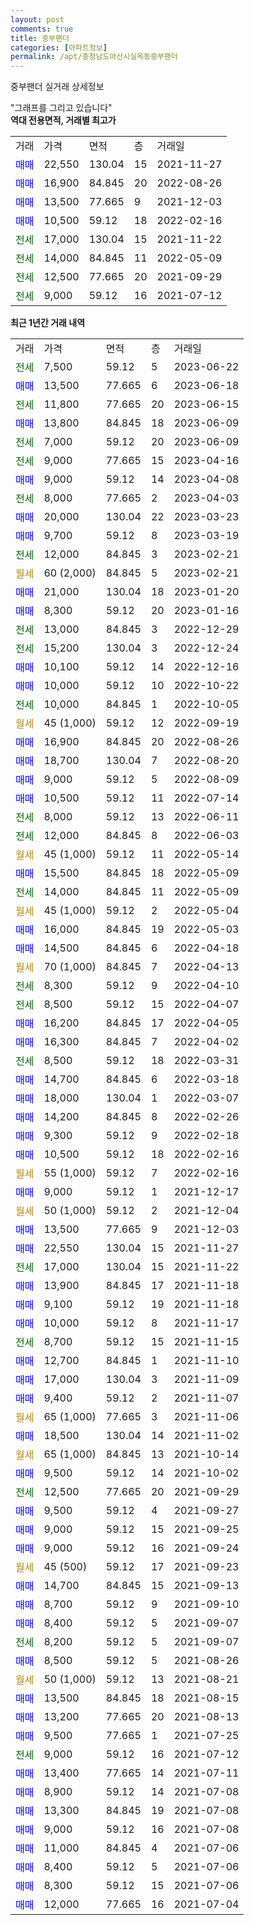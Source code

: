 ```yaml
---
layout: post
comments: true
title: 중부팬더
categories: [아파트정보]
permalink: /apt/충청남도아산시실옥동중부팬더
---
```


중부팬더 실거래 상세정보

<script type="text/javascript">
  google.charts.load('current', {'packages':['line', 'corechart']});
  google.charts.setOnLoadCallback(drawChart);

  function drawChart() {
    var data = new google.visualization.DataTable();
    data.addColumn('date', '거래일');
    data.addColumn('number', "매매");
    data.addColumn('number', "전세");
    data.addColumn('number', "전매");

    data.addRows([[new Date(Date.parse("2023-06-22")), null, 7500, null], [new Date(Date.parse("2023-06-18")), 13500, null, null], [new Date(Date.parse("2023-06-15")), null, 11800, null], [new Date(Date.parse("2023-06-09")), 13800, null, null], [new Date(Date.parse("2023-06-09")), null, 7000, null], [new Date(Date.parse("2023-04-16")), null, 9000, null], [new Date(Date.parse("2023-04-08")), 9000, null, null], [new Date(Date.parse("2023-04-03")), null, 8000, null], [new Date(Date.parse("2023-03-23")), 20000, null, null], [new Date(Date.parse("2023-03-19")), 9700, null, null], [new Date(Date.parse("2023-02-21")), null, 12000, null], [new Date(Date.parse("2023-02-21")), null, null, null], [new Date(Date.parse("2023-01-20")), 21000, null, null], [new Date(Date.parse("2023-01-16")), 8300, null, null], [new Date(Date.parse("2022-12-29")), null, 13000, null], [new Date(Date.parse("2022-12-24")), null, 15200, null], [new Date(Date.parse("2022-12-16")), 10100, null, null], [new Date(Date.parse("2022-10-22")), 10000, null, null], [new Date(Date.parse("2022-10-05")), null, 10000, null], [new Date(Date.parse("2022-09-19")), null, null, null], [new Date(Date.parse("2022-08-26")), 16900, null, null], [new Date(Date.parse("2022-08-20")), 18700, null, null], [new Date(Date.parse("2022-08-09")), 9000, null, null], [new Date(Date.parse("2022-07-14")), 10500, null, null], [new Date(Date.parse("2022-06-11")), null, 8000, null], [new Date(Date.parse("2022-06-03")), null, 12000, null], [new Date(Date.parse("2022-05-14")), null, null, null], [new Date(Date.parse("2022-05-09")), 15500, null, null], [new Date(Date.parse("2022-05-09")), null, 14000, null], [new Date(Date.parse("2022-05-04")), null, null, null], [new Date(Date.parse("2022-05-03")), 16000, null, null], [new Date(Date.parse("2022-04-18")), 14500, null, null], [new Date(Date.parse("2022-04-13")), null, null, null], [new Date(Date.parse("2022-04-10")), null, 8300, null], [new Date(Date.parse("2022-04-07")), null, 8500, null], [new Date(Date.parse("2022-04-05")), 16200, null, null], [new Date(Date.parse("2022-04-02")), 16300, null, null], [new Date(Date.parse("2022-03-31")), null, 8500, null], [new Date(Date.parse("2022-03-18")), 14700, null, null], [new Date(Date.parse("2022-03-07")), 18000, null, null], [new Date(Date.parse("2022-02-26")), 14200, null, null], [new Date(Date.parse("2022-02-18")), 9300, null, null], [new Date(Date.parse("2022-02-16")), 10500, null, null], [new Date(Date.parse("2022-02-16")), null, null, null], [new Date(Date.parse("2021-12-17")), 9000, null, null], [new Date(Date.parse("2021-12-04")), null, null, null], [new Date(Date.parse("2021-12-03")), 13500, null, null], [new Date(Date.parse("2021-11-27")), 22550, null, null], [new Date(Date.parse("2021-11-22")), null, 17000, null], [new Date(Date.parse("2021-11-18")), 13900, null, null], [new Date(Date.parse("2021-11-18")), 9100, null, null], [new Date(Date.parse("2021-11-17")), 10000, null, null], [new Date(Date.parse("2021-11-15")), null, 8700, null], [new Date(Date.parse("2021-11-10")), 12700, null, null], [new Date(Date.parse("2021-11-09")), 17000, null, null], [new Date(Date.parse("2021-11-07")), 9400, null, null], [new Date(Date.parse("2021-11-06")), null, null, null], [new Date(Date.parse("2021-11-02")), 18500, null, null], [new Date(Date.parse("2021-10-14")), null, null, null], [new Date(Date.parse("2021-10-02")), 9500, null, null], [new Date(Date.parse("2021-09-29")), null, 12500, null], [new Date(Date.parse("2021-09-27")), 9500, null, null], [new Date(Date.parse("2021-09-25")), 9000, null, null], [new Date(Date.parse("2021-09-24")), 9000, null, null], [new Date(Date.parse("2021-09-23")), null, null, null], [new Date(Date.parse("2021-09-13")), 14700, null, null], [new Date(Date.parse("2021-09-10")), 8700, null, null], [new Date(Date.parse("2021-09-07")), 8400, null, null], [new Date(Date.parse("2021-09-07")), null, 8200, null], [new Date(Date.parse("2021-08-26")), 8500, null, null], [new Date(Date.parse("2021-08-21")), null, null, null], [new Date(Date.parse("2021-08-15")), 13500, null, null], [new Date(Date.parse("2021-08-13")), 13200, null, null], [new Date(Date.parse("2021-07-25")), 9500, null, null], [new Date(Date.parse("2021-07-12")), null, 9000, null], [new Date(Date.parse("2021-07-11")), 13400, null, null], [new Date(Date.parse("2021-07-08")), 8900, null, null], [new Date(Date.parse("2021-07-08")), 13300, null, null], [new Date(Date.parse("2021-07-08")), 9000, null, null], [new Date(Date.parse("2021-07-06")), 11000, null, null], [new Date(Date.parse("2021-07-06")), 8400, null, null], [new Date(Date.parse("2021-07-06")), 8300, null, null], [new Date(Date.parse("2021-07-04")), 12000, null, null]]);

    var options = {
      hAxis: {
        format: 'yyyy/MM/dd'
      },    
      lineWidth: 0,
      pointsVisible: true,    
      title: '최근 1년간 유형별 실거래가 분포',
      legend: { position: 'bottom' }
    };

    var formatter = new google.visualization.NumberFormat({pattern:'###,###'} );
    formatter.format(data, 1);
    formatter.format(data, 2);
    
    setTimeout(function() {
        var chart = new google.visualization.LineChart(document.getElementById('columnchart_material'));
        chart.draw(data, (options));
        document.getElementById('loading').style.display = 'none';
    }, 200);
  }
</script>


<div id="loading" style="z-index:20; display: block; margin-left: 0px">"그래프를 그리고 있습니다"</div>
<div id="columnchart_material" style="width: 95%; margin-left: 0px; display: block"></div>
<!-- contents start -->
<b>역대 전용면적, 거래별 최고가</b>
<table class="sortable">
    <tr>
      <td>거래</td>
      <td>가격</td>
      <td>면적</td>
      <td>층</td>
      <td>거래일</td>
    </tr>
        <tr>
          <td><a style="color: blue">매매</a></td>
          <td>22,550</td>
          <td>130.04</td>
          <td>15</td>
          <td>2021-11-27</td>
        </tr>            <tr>
          <td><a style="color: blue">매매</a></td>
          <td>16,900</td>
          <td>84.845</td>
          <td>20</td>
          <td>2022-08-26</td>
        </tr>            <tr>
          <td><a style="color: blue">매매</a></td>
          <td>13,500</td>
          <td>77.665</td>
          <td>9</td>
          <td>2021-12-03</td>
        </tr>            <tr>
          <td><a style="color: blue">매매</a></td>
          <td>10,500</td>
          <td>59.12</td>
          <td>18</td>
          <td>2022-02-16</td>
        </tr>        
        <tr>
              <td><a style="color: darkgreen">전세</a></td>
              <td>17,000</td>
              <td>130.04</td>
              <td>15</td>
              <td>2021-11-22</td>
            </tr>            <tr>
              <td><a style="color: darkgreen">전세</a></td>
              <td>14,000</td>
              <td>84.845</td>
              <td>11</td>
              <td>2022-05-09</td>
            </tr>            <tr>
              <td><a style="color: darkgreen">전세</a></td>
              <td>12,500</td>
              <td>77.665</td>
              <td>20</td>
              <td>2021-09-29</td>
            </tr>            <tr>
              <td><a style="color: darkgreen">전세</a></td>
              <td>9,000</td>
              <td>59.12</td>
              <td>16</td>
              <td>2021-07-12</td>
            </tr>        
    
</table>

<b>최근 1년간 거래 내역</b>

<table class="sortable">
    <tr>
      <td>거래</td>
      <td>가격</td>
      <td>면적</td>
      <td>층</td>
      <td>거래일</td>
    </tr>
    <tr>
      <td><a style="color: darkgreen">전세</a></td>
      <td>7,500</td>
      <td>59.12</td>
      <td>5</td>
      <td>2023-06-22</td>
    </tr>          <tr>
      <td><a style="color: blue">매매</a></td>
      <td>13,500</td>
      <td>77.665</td>
      <td>6</td>
      <td>2023-06-18</td>
    </tr>          <tr>
      <td><a style="color: darkgreen">전세</a></td>
      <td>11,800</td>
      <td>77.665</td>
      <td>20</td>
      <td>2023-06-15</td>
    </tr>          <tr>
      <td><a style="color: blue">매매</a></td>
      <td>13,800</td>
      <td>84.845</td>
      <td>18</td>
      <td>2023-06-09</td>
    </tr>          <tr>
      <td><a style="color: darkgreen">전세</a></td>
      <td>7,000</td>
      <td>59.12</td>
      <td>20</td>
      <td>2023-06-09</td>
    </tr>          <tr>
      <td><a style="color: darkgreen">전세</a></td>
      <td>9,000</td>
      <td>77.665</td>
      <td>15</td>
      <td>2023-04-16</td>
    </tr>          <tr>
      <td><a style="color: blue">매매</a></td>
      <td>9,000</td>
      <td>59.12</td>
      <td>14</td>
      <td>2023-04-08</td>
    </tr>          <tr>
      <td><a style="color: darkgreen">전세</a></td>
      <td>8,000</td>
      <td>77.665</td>
      <td>2</td>
      <td>2023-04-03</td>
    </tr>          <tr>
      <td><a style="color: blue">매매</a></td>
      <td>20,000</td>
      <td>130.04</td>
      <td>22</td>
      <td>2023-03-23</td>
    </tr>          <tr>
      <td><a style="color: blue">매매</a></td>
      <td>9,700</td>
      <td>59.12</td>
      <td>8</td>
      <td>2023-03-19</td>
    </tr>          <tr>
      <td><a style="color: darkgreen">전세</a></td>
      <td>12,000</td>
      <td>84.845</td>
      <td>3</td>
      <td>2023-02-21</td>
    </tr>          <tr>
      <td><a style="color: darkgoldenrod">월세</a></td>
      <td>60 (2,000)</td>
      <td>84.845</td>
      <td>5</td>
      <td>2023-02-21</td>
    </tr>          <tr>
      <td><a style="color: blue">매매</a></td>
      <td>21,000</td>
      <td>130.04</td>
      <td>18</td>
      <td>2023-01-20</td>
    </tr>          <tr>
      <td><a style="color: blue">매매</a></td>
      <td>8,300</td>
      <td>59.12</td>
      <td>20</td>
      <td>2023-01-16</td>
    </tr>          <tr>
      <td><a style="color: darkgreen">전세</a></td>
      <td>13,000</td>
      <td>84.845</td>
      <td>3</td>
      <td>2022-12-29</td>
    </tr>          <tr>
      <td><a style="color: darkgreen">전세</a></td>
      <td>15,200</td>
      <td>130.04</td>
      <td>3</td>
      <td>2022-12-24</td>
    </tr>          <tr>
      <td><a style="color: blue">매매</a></td>
      <td>10,100</td>
      <td>59.12</td>
      <td>14</td>
      <td>2022-12-16</td>
    </tr>          <tr>
      <td><a style="color: blue">매매</a></td>
      <td>10,000</td>
      <td>59.12</td>
      <td>10</td>
      <td>2022-10-22</td>
    </tr>          <tr>
      <td><a style="color: darkgreen">전세</a></td>
      <td>10,000</td>
      <td>84.845</td>
      <td>1</td>
      <td>2022-10-05</td>
    </tr>          <tr>
      <td><a style="color: darkgoldenrod">월세</a></td>
      <td>45 (1,000)</td>
      <td>59.12</td>
      <td>12</td>
      <td>2022-09-19</td>
    </tr>          <tr>
      <td><a style="color: blue">매매</a></td>
      <td>16,900</td>
      <td>84.845</td>
      <td>20</td>
      <td>2022-08-26</td>
    </tr>          <tr>
      <td><a style="color: blue">매매</a></td>
      <td>18,700</td>
      <td>130.04</td>
      <td>7</td>
      <td>2022-08-20</td>
    </tr>          <tr>
      <td><a style="color: blue">매매</a></td>
      <td>9,000</td>
      <td>59.12</td>
      <td>5</td>
      <td>2022-08-09</td>
    </tr>          <tr>
      <td><a style="color: blue">매매</a></td>
      <td>10,500</td>
      <td>59.12</td>
      <td>11</td>
      <td>2022-07-14</td>
    </tr>          <tr>
      <td><a style="color: darkgreen">전세</a></td>
      <td>8,000</td>
      <td>59.12</td>
      <td>13</td>
      <td>2022-06-11</td>
    </tr>          <tr>
      <td><a style="color: darkgreen">전세</a></td>
      <td>12,000</td>
      <td>84.845</td>
      <td>8</td>
      <td>2022-06-03</td>
    </tr>          <tr>
      <td><a style="color: darkgoldenrod">월세</a></td>
      <td>45 (1,000)</td>
      <td>59.12</td>
      <td>11</td>
      <td>2022-05-14</td>
    </tr>          <tr>
      <td><a style="color: blue">매매</a></td>
      <td>15,500</td>
      <td>84.845</td>
      <td>18</td>
      <td>2022-05-09</td>
    </tr>          <tr>
      <td><a style="color: darkgreen">전세</a></td>
      <td>14,000</td>
      <td>84.845</td>
      <td>11</td>
      <td>2022-05-09</td>
    </tr>          <tr>
      <td><a style="color: darkgoldenrod">월세</a></td>
      <td>45 (1,000)</td>
      <td>59.12</td>
      <td>2</td>
      <td>2022-05-04</td>
    </tr>          <tr>
      <td><a style="color: blue">매매</a></td>
      <td>16,000</td>
      <td>84.845</td>
      <td>19</td>
      <td>2022-05-03</td>
    </tr>          <tr>
      <td><a style="color: blue">매매</a></td>
      <td>14,500</td>
      <td>84.845</td>
      <td>6</td>
      <td>2022-04-18</td>
    </tr>          <tr>
      <td><a style="color: darkgoldenrod">월세</a></td>
      <td>70 (1,000)</td>
      <td>84.845</td>
      <td>7</td>
      <td>2022-04-13</td>
    </tr>          <tr>
      <td><a style="color: darkgreen">전세</a></td>
      <td>8,300</td>
      <td>59.12</td>
      <td>9</td>
      <td>2022-04-10</td>
    </tr>          <tr>
      <td><a style="color: darkgreen">전세</a></td>
      <td>8,500</td>
      <td>59.12</td>
      <td>15</td>
      <td>2022-04-07</td>
    </tr>          <tr>
      <td><a style="color: blue">매매</a></td>
      <td>16,200</td>
      <td>84.845</td>
      <td>17</td>
      <td>2022-04-05</td>
    </tr>          <tr>
      <td><a style="color: blue">매매</a></td>
      <td>16,300</td>
      <td>84.845</td>
      <td>7</td>
      <td>2022-04-02</td>
    </tr>          <tr>
      <td><a style="color: darkgreen">전세</a></td>
      <td>8,500</td>
      <td>59.12</td>
      <td>18</td>
      <td>2022-03-31</td>
    </tr>          <tr>
      <td><a style="color: blue">매매</a></td>
      <td>14,700</td>
      <td>84.845</td>
      <td>6</td>
      <td>2022-03-18</td>
    </tr>          <tr>
      <td><a style="color: blue">매매</a></td>
      <td>18,000</td>
      <td>130.04</td>
      <td>1</td>
      <td>2022-03-07</td>
    </tr>          <tr>
      <td><a style="color: blue">매매</a></td>
      <td>14,200</td>
      <td>84.845</td>
      <td>8</td>
      <td>2022-02-26</td>
    </tr>          <tr>
      <td><a style="color: blue">매매</a></td>
      <td>9,300</td>
      <td>59.12</td>
      <td>9</td>
      <td>2022-02-18</td>
    </tr>          <tr>
      <td><a style="color: blue">매매</a></td>
      <td>10,500</td>
      <td>59.12</td>
      <td>18</td>
      <td>2022-02-16</td>
    </tr>          <tr>
      <td><a style="color: darkgoldenrod">월세</a></td>
      <td>55 (1,000)</td>
      <td>59.12</td>
      <td>7</td>
      <td>2022-02-16</td>
    </tr>          <tr>
      <td><a style="color: blue">매매</a></td>
      <td>9,000</td>
      <td>59.12</td>
      <td>1</td>
      <td>2021-12-17</td>
    </tr>          <tr>
      <td><a style="color: darkgoldenrod">월세</a></td>
      <td>50 (1,000)</td>
      <td>59.12</td>
      <td>2</td>
      <td>2021-12-04</td>
    </tr>          <tr>
      <td><a style="color: blue">매매</a></td>
      <td>13,500</td>
      <td>77.665</td>
      <td>9</td>
      <td>2021-12-03</td>
    </tr>          <tr>
      <td><a style="color: blue">매매</a></td>
      <td>22,550</td>
      <td>130.04</td>
      <td>15</td>
      <td>2021-11-27</td>
    </tr>          <tr>
      <td><a style="color: darkgreen">전세</a></td>
      <td>17,000</td>
      <td>130.04</td>
      <td>15</td>
      <td>2021-11-22</td>
    </tr>          <tr>
      <td><a style="color: blue">매매</a></td>
      <td>13,900</td>
      <td>84.845</td>
      <td>17</td>
      <td>2021-11-18</td>
    </tr>          <tr>
      <td><a style="color: blue">매매</a></td>
      <td>9,100</td>
      <td>59.12</td>
      <td>19</td>
      <td>2021-11-18</td>
    </tr>          <tr>
      <td><a style="color: blue">매매</a></td>
      <td>10,000</td>
      <td>59.12</td>
      <td>8</td>
      <td>2021-11-17</td>
    </tr>          <tr>
      <td><a style="color: darkgreen">전세</a></td>
      <td>8,700</td>
      <td>59.12</td>
      <td>15</td>
      <td>2021-11-15</td>
    </tr>          <tr>
      <td><a style="color: blue">매매</a></td>
      <td>12,700</td>
      <td>84.845</td>
      <td>1</td>
      <td>2021-11-10</td>
    </tr>          <tr>
      <td><a style="color: blue">매매</a></td>
      <td>17,000</td>
      <td>130.04</td>
      <td>3</td>
      <td>2021-11-09</td>
    </tr>          <tr>
      <td><a style="color: blue">매매</a></td>
      <td>9,400</td>
      <td>59.12</td>
      <td>2</td>
      <td>2021-11-07</td>
    </tr>          <tr>
      <td><a style="color: darkgoldenrod">월세</a></td>
      <td>65 (1,000)</td>
      <td>77.665</td>
      <td>3</td>
      <td>2021-11-06</td>
    </tr>          <tr>
      <td><a style="color: blue">매매</a></td>
      <td>18,500</td>
      <td>130.04</td>
      <td>14</td>
      <td>2021-11-02</td>
    </tr>          <tr>
      <td><a style="color: darkgoldenrod">월세</a></td>
      <td>65 (1,000)</td>
      <td>84.845</td>
      <td>13</td>
      <td>2021-10-14</td>
    </tr>          <tr>
      <td><a style="color: blue">매매</a></td>
      <td>9,500</td>
      <td>59.12</td>
      <td>14</td>
      <td>2021-10-02</td>
    </tr>          <tr>
      <td><a style="color: darkgreen">전세</a></td>
      <td>12,500</td>
      <td>77.665</td>
      <td>20</td>
      <td>2021-09-29</td>
    </tr>          <tr>
      <td><a style="color: blue">매매</a></td>
      <td>9,500</td>
      <td>59.12</td>
      <td>4</td>
      <td>2021-09-27</td>
    </tr>          <tr>
      <td><a style="color: blue">매매</a></td>
      <td>9,000</td>
      <td>59.12</td>
      <td>15</td>
      <td>2021-09-25</td>
    </tr>          <tr>
      <td><a style="color: blue">매매</a></td>
      <td>9,000</td>
      <td>59.12</td>
      <td>16</td>
      <td>2021-09-24</td>
    </tr>          <tr>
      <td><a style="color: darkgoldenrod">월세</a></td>
      <td>45 (500)</td>
      <td>59.12</td>
      <td>17</td>
      <td>2021-09-23</td>
    </tr>          <tr>
      <td><a style="color: blue">매매</a></td>
      <td>14,700</td>
      <td>84.845</td>
      <td>15</td>
      <td>2021-09-13</td>
    </tr>          <tr>
      <td><a style="color: blue">매매</a></td>
      <td>8,700</td>
      <td>59.12</td>
      <td>9</td>
      <td>2021-09-10</td>
    </tr>          <tr>
      <td><a style="color: blue">매매</a></td>
      <td>8,400</td>
      <td>59.12</td>
      <td>5</td>
      <td>2021-09-07</td>
    </tr>          <tr>
      <td><a style="color: darkgreen">전세</a></td>
      <td>8,200</td>
      <td>59.12</td>
      <td>5</td>
      <td>2021-09-07</td>
    </tr>          <tr>
      <td><a style="color: blue">매매</a></td>
      <td>8,500</td>
      <td>59.12</td>
      <td>5</td>
      <td>2021-08-26</td>
    </tr>          <tr>
      <td><a style="color: darkgoldenrod">월세</a></td>
      <td>50 (1,000)</td>
      <td>59.12</td>
      <td>13</td>
      <td>2021-08-21</td>
    </tr>          <tr>
      <td><a style="color: blue">매매</a></td>
      <td>13,500</td>
      <td>84.845</td>
      <td>18</td>
      <td>2021-08-15</td>
    </tr>          <tr>
      <td><a style="color: blue">매매</a></td>
      <td>13,200</td>
      <td>77.665</td>
      <td>20</td>
      <td>2021-08-13</td>
    </tr>          <tr>
      <td><a style="color: blue">매매</a></td>
      <td>9,500</td>
      <td>77.665</td>
      <td>1</td>
      <td>2021-07-25</td>
    </tr>          <tr>
      <td><a style="color: darkgreen">전세</a></td>
      <td>9,000</td>
      <td>59.12</td>
      <td>16</td>
      <td>2021-07-12</td>
    </tr>          <tr>
      <td><a style="color: blue">매매</a></td>
      <td>13,400</td>
      <td>77.665</td>
      <td>14</td>
      <td>2021-07-11</td>
    </tr>          <tr>
      <td><a style="color: blue">매매</a></td>
      <td>8,900</td>
      <td>59.12</td>
      <td>14</td>
      <td>2021-07-08</td>
    </tr>          <tr>
      <td><a style="color: blue">매매</a></td>
      <td>13,300</td>
      <td>84.845</td>
      <td>19</td>
      <td>2021-07-08</td>
    </tr>          <tr>
      <td><a style="color: blue">매매</a></td>
      <td>9,000</td>
      <td>59.12</td>
      <td>16</td>
      <td>2021-07-08</td>
    </tr>          <tr>
      <td><a style="color: blue">매매</a></td>
      <td>11,000</td>
      <td>84.845</td>
      <td>4</td>
      <td>2021-07-06</td>
    </tr>          <tr>
      <td><a style="color: blue">매매</a></td>
      <td>8,400</td>
      <td>59.12</td>
      <td>5</td>
      <td>2021-07-06</td>
    </tr>          <tr>
      <td><a style="color: blue">매매</a></td>
      <td>8,300</td>
      <td>59.12</td>
      <td>15</td>
      <td>2021-07-06</td>
    </tr>          <tr>
      <td><a style="color: blue">매매</a></td>
      <td>12,000</td>
      <td>77.665</td>
      <td>16</td>
      <td>2021-07-04</td>
    </tr>      </table>
<!-- contents end -->    

